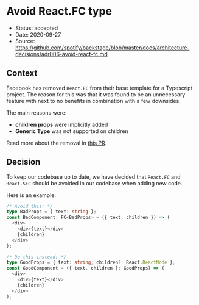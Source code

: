 # Avoid React.FC type

- Status: accepted
- Date: 2020-09-27
- Source: <https://github.com/spotify/backstage/blob/master/docs/architecture-decisions/adr006-avoid-react-fc.md> <!-- TODO: maybe a new feature? -->

## Context

Facebook has removed `React.FC` from their base template for a Typescript
project. The reason for this was that it was found to be an unnecessary feature
with next to no benefits in combination with a few downsides.

The main reasons were:

- **children props** were implicitly added
- **Generic Type** was not supported on children

Read more about the removal in
[this PR](https://github.com/facebook/create-react-app/pull/8177).

## Decision

To keep our codebase up to date, we have decided that `React.FC` and `React.SFC`
should be avoided in our codebase when adding new code.

Here is an example:

```typescript
/* Avoid this: */
type BadProps = { text: string };
const BadComponent: FC<BadProps> = ({ text, children }) => (
  <div>
    <div>{text}</div>
    {children}
  </div>
);

/* Do this instead: */
type GoodProps = { text: string; children?: React.ReactNode };
const GoodComponent = ({ text, children }: GoodProps) => (
  <div>
    <div>{text}</div>
    {children}
  </div>
);
```
